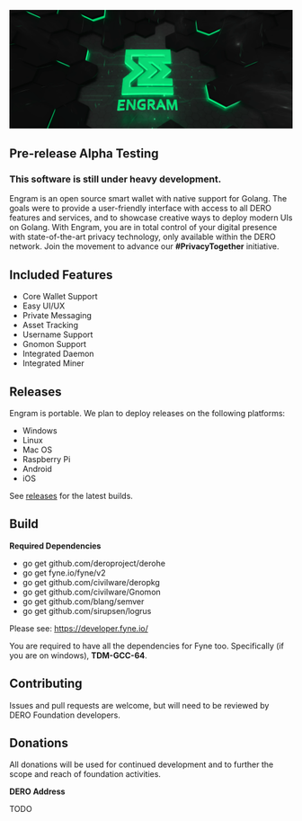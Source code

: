 ![Powered by DERO](https://github.com/DEROFDN/Engram/blob/main/ss1.png)



## Pre-release Alpha Testing
### This software is still under heavy development.



Engram is an open source smart wallet with native support for Golang. The goals were to provide a user-friendly interface with access to all DERO features and services, and to showcase creative ways to deploy modern UIs on Golang. With Engram, you are in total control of your digital presence with state-of-the-art privacy technology, only available within the DERO network. Join the movement to advance our <b>#PrivacyTogether</b> initiative.

## Included Features
* Core Wallet Support
* Easy UI/UX
* Private Messaging
* Asset Tracking
* Username Support
* Gnomon Support
* Integrated Daemon
* Integrated Miner

## Releases
Engram is portable. We plan to deploy releases on the following platforms:
* Windows
* Linux
* Mac OS
* Raspberry Pi
* Android
* iOS

See [releases](https://github.com/DEROFDN/Engram/releases) for the latest builds.

## Build

<b>Required Dependencies</b>

* go get github.com/deroproject/derohe
* go get fyne.io/fyne/v2
* go get github.com/civilware/deropkg
* go get github.com/civilware/Gnomon
* go get github.com/blang/semver
* go get github.com/sirupsen/logrus

Please see: https://developer.fyne.io/

You are required to have all the dependencies for Fyne too. Specifically (if you are on windows), <b>TDM-GCC-64</b>.

## Contributing

Issues and pull requests are welcome, but will need to be reviewed by DERO Foundation developers.

## Donations

All donations will be used for continued development and to further the scope and reach of foundation activities.

<b>DERO Address</b>

TODO

